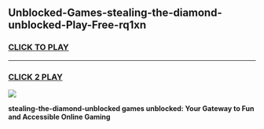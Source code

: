 
## Unblocked-Games-stealing-the-diamond-unblocked-Play-Free-rq1xn
<h3>
<a href="https://premium76.site?title=stealing-the-diamond-unblocked&ref=20M">CLICK TO PLAY</a></h3>
<hr>

<h3>
<a href="https://premium76.site?title=stealing-the-diamond-unblocked&ref=20M">CLICK 2 PLAY</a>
  
</h3>

<a href="https://premium76.site?title=stealing-the-diamond-unblocked&ref=19M"><img src="https://clearcache.store/games.png"></a>


**stealing-the-diamond-unblocked games unblocked: Your Gateway to Fun and Accessible Online Gaming**
